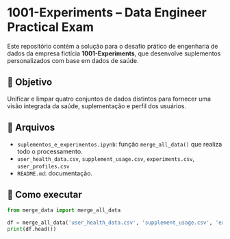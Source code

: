 # 1001-Experiments – Data Engineer Practical Exam

Este repositório contém a solução para o desafio prático de engenharia de dados da empresa fictícia **1001-Experiments**, que desenvolve suplementos personalizados com base em dados de saúde.

## 🧪 Objetivo

Unificar e limpar quatro conjuntos de dados distintos para fornecer uma visão integrada da saúde, suplementação e perfil dos usuários.

## 📁 Arquivos

- `suplementos_e_experimentos.ipynb`: função `merge_all_data()` que realiza todo o processamento.
- `user_health_data.csv`, `supplement_usage.csv`, `experiments.csv`, `user_profiles.csv`
- `README.md`: documentação.

## 🚀 Como executar

```python
from merge_data import merge_all_data

df = merge_all_data('user_health_data.csv', 'supplement_usage.csv', 'experiments.csv', 'user_profiles.csv')
print(df.head())
